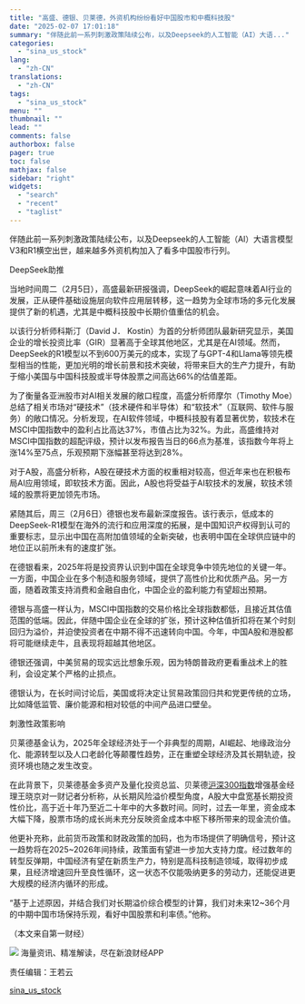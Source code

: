 ```yaml
---
title: "高盛、德银、贝莱德，外资机构纷纷看好中国股市和中概科技股"
date: "2025-02-07 17:01:18"
summary: "伴随此前一系列刺激政策陆续公布，以及Deepseek的人工智能（AI）大语..."
categories:
  - "sina_us_stock"
lang:
  - "zh-CN"
translations:
  - "zh-CN"
tags:
  - "sina_us_stock"
menu: ""
thumbnail: ""
lead: ""
comments: false
authorbox: false
pager: true
toc: false
mathjax: false
sidebar: "right"
widgets:
  - "search"
  - "recent"
  - "taglist"
---
```


伴随此前一系列刺激政策陆续公布，以及Deepseek的人工智能（AI）大语言模型V3和R1横空出世，越来越多外资机构加入了看多中国股市行列。

DeepSeek助推

当地时间周二（2月5日），高盛最新研报强调，DeepSeek的崛起意味着AI行业的发展，正从硬件基础设施层向软件应用层转移，这一趋势为全球市场的多元化发展提供了新的机遇，尤其是中概科技股中长期价值重估的机会。

以该行分析师科斯汀（David J． Kostin）为首的分析师团队最新研究显示，美国企业的增长投资比率（GIR）显著高于全球其他地区，尤其是在AI领域。然而，DeepSeek的R1模型以不到600万美元的成本，实现了与GPT-4和Llama等领先模型相当的性能，更加光明的增长前景和技术突破，将带来巨大的生产力提升，有助于缩小美国与中国科技股或半导体股票之间高达66%的估值差距。

为了衡量各亚洲股市对AI相关发展的敞口程度，高盛分析师摩尔（Timothy Moe）总结了相关市场对“硬技术”（技术硬件和半导体）和“软技术”（互联网、软件与服务）的敞口情况。分析发现，在AI软件领域，中概科技股有着显著优势，软技术在MSCI中国指数中的盈利占比高达37%，市值占比为32%。为此，高盛维持对MSCI中国指数的超配评级，预计以发布报告当日的66点为基准，该指数今年将上涨14%至75点，乐观预期下涨幅甚至将达到28%。

对于A股，高盛分析称，A股在硬技术方面的权重相对较高，但近年来也在积极布局AI应用领域，即软技术方面。因此，A股也将受益于AI软技术的发展，软技术领域的股票将更加领先市场。

紧随其后，周三（2月6日）德银也发布最新深度报告。该行表示，低成本的DeepSeek-R1模型在海外的流行和应用深度的拓展，是中国知识产权得到认可的重要标志，显示出中国在高附加值领域的全新突破，也表明中国在全球供应链中的地位正以前所未有的速度扩张。

在德银看来，2025年将是投资界认识到中国在全球竞争中领先地位的关键一年。一方面，中国企业在多个制造和服务领域，提供了高性价比和优质产品。另一方面，随着政策支持消费和金融自由化，中国企业的盈利能力有望超出预期。

德银与高盛一样认为，MSCI中国指数的交易价格比全球指数都低，且接近其估值范围的低端。因此，伴随中国企业在全球的扩张，预计这种估值折扣将在某个时刻回归为溢价，并迫使投资者在中期不得不迅速转向中国。今年，中国A股和港股都将可能继续走牛，且表现将超越其他地区。

德银还强调，中美贸易的现实远比想象乐观，因为特朗普政府更看重战术上的胜利，会设定某个严格的止损点。

德银认为，在长时间讨论后，美国或将决定让贸易政策回归共和党更传统的立场，比如降低监管、廉价能源和相对较低的中间产品进口壁垒。

刺激性政策影响

贝莱德基金认为，2025年全球经济处于一个非典型的周期，AI崛起、地缘政治分化、能源转型以及人口老龄化等颠覆性趋势，正在重塑全球经济及其长期轨迹，投资环境也随之发生改变。

在此背景下，贝莱德基金多资产及量化投资总监、贝莱德[沪深300指数](https://finance.sina.com.cn/realstock/company/sh000300/nc.shtml)增强基金经理王晓京对一财记者分析称，从长期风险溢价模型角度，A股大中盘宽基长期投资性价比，高于近十年乃至近二十年中的大多数时间。同时，过去一年里，资金成本大幅下降，股票市场的成长尚未充分反映资金成本中枢下移所带来的现金流价值。

他更补充称，此前货币政策和财政政策的加码，也为市场提供了明确信号，预计这一趋势将在2025~2026年间持续，政策面有望进一步加大支持力度。经过数年的转型反弹期，中国经济有望在新质生产力，特别是高科技制造领域，取得初步成果，且经济增速回升至良性循环，这一状态不仅能吸纳更多的劳动力，还能促进更大规模的经济内循环的形成。

“基于上述原因，并结合我们对长期溢价综合模型的计算，我们对未来12~36个月的中期中国市场保持乐观，看好中国股票和利率债。”他称。

（本文来自第一财经）












![](//n.sinaimg.cn/finance/cece9e13/20240627/655959900_20240627.png)
海量资讯、精准解读，尽在新浪财经APP



责任编辑：王若云

[sina_us_stock](https://finance.sina.com.cn/jjxw/2025-02-07/doc-ineisaue7585168.shtml)
